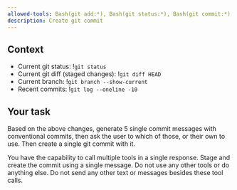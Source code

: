 ```yaml
---
allowed-tools: Bash(git add:*), Bash(git status:*), Bash(git commit:*)
description: Create git commit 
---
```


## Context

- Current git status: !`git status`
- Current git diff (staged changes): !`git diff HEAD`
- Current branch: !`git branch --show-current`
- Recent commits: !`git log --oneline -10`

## Your task

Based on the above changes, generate 5 single commit messages with conventional commits, then ask the user to which of those, or their own to use. Then create a single git commit with it.

You have the capability to call multiple tools in a single response. Stage and create the commit using a single message. Do not use any other tools or do anything else. Do not send any other text or messages besides these tool calls.